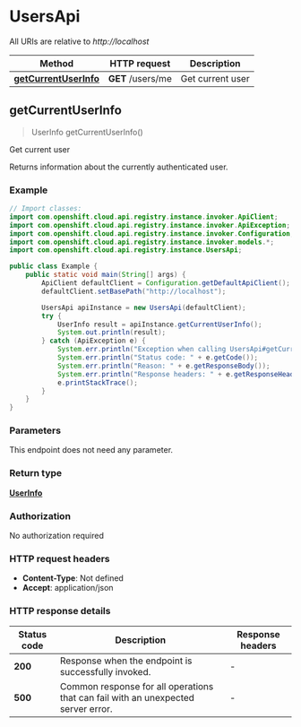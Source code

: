 # UsersApi

All URIs are relative to *http://localhost*

Method | HTTP request | Description
------------- | ------------- | -------------
[**getCurrentUserInfo**](UsersApi.md#getCurrentUserInfo) | **GET** /users/me | Get current user



## getCurrentUserInfo

> UserInfo getCurrentUserInfo()

Get current user

Returns information about the currently authenticated user.

### Example

```java
// Import classes:
import com.openshift.cloud.api.registry.instance.invoker.ApiClient;
import com.openshift.cloud.api.registry.instance.invoker.ApiException;
import com.openshift.cloud.api.registry.instance.invoker.Configuration;
import com.openshift.cloud.api.registry.instance.invoker.models.*;
import com.openshift.cloud.api.registry.instance.UsersApi;

public class Example {
    public static void main(String[] args) {
        ApiClient defaultClient = Configuration.getDefaultApiClient();
        defaultClient.setBasePath("http://localhost");

        UsersApi apiInstance = new UsersApi(defaultClient);
        try {
            UserInfo result = apiInstance.getCurrentUserInfo();
            System.out.println(result);
        } catch (ApiException e) {
            System.err.println("Exception when calling UsersApi#getCurrentUserInfo");
            System.err.println("Status code: " + e.getCode());
            System.err.println("Reason: " + e.getResponseBody());
            System.err.println("Response headers: " + e.getResponseHeaders());
            e.printStackTrace();
        }
    }
}
```

### Parameters

This endpoint does not need any parameter.

### Return type

[**UserInfo**](UserInfo.md)

### Authorization

No authorization required

### HTTP request headers

- **Content-Type**: Not defined
- **Accept**: application/json


### HTTP response details
| Status code | Description | Response headers |
|-------------|-------------|------------------|
| **200** | Response when the endpoint is successfully invoked. |  -  |
| **500** | Common response for all operations that can fail with an unexpected server error. |  -  |

